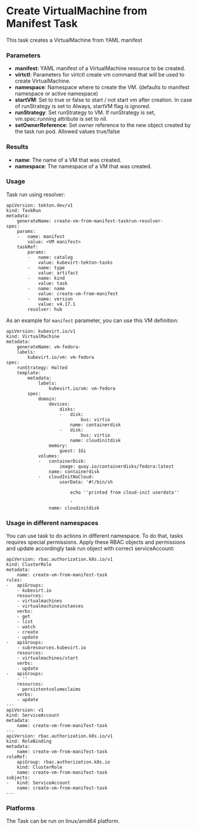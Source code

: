 # Create VirtualMachine from Manifest Task

This task creates a VirtualMachine from YAML manifest

### Parameters

- **manifest**: YAML manifest of a VirtualMachine resource to be created.
- **virtctl**: Parameters for virtctl create vm command that will be used to create VirtualMachine.
- **namespace**: Namespace where to create the VM. (defaults to manifest namespace or active namespace)
- **startVM**: Set to true or false to start / not start vm after creation. In case of runStrategy is set to Always, startVM flag is ignored.
- **runStrategy**: Set runStrategy to VM. If runStrategy is set, vm.spec.running attribute is set to nil.
- **setOwnerReference**: Set owner reference to the new object created by the task run pod. Allowed values true/false

### Results

- **name**: The name of a VM that was created.
- **namespace**: The namespace of a VM that was created.

### Usage

Task run using resolver:
```
apiVersion: tekton.dev/v1
kind: TaskRun
metadata:
    generateName: create-vm-from-manifest-taskrun-resolver-
spec:
    params:
    -   name: manifest
        value: <VM manifest>
    taskRef:
        params:
        -   name: catalog
            value: kubevirt-tekton-tasks
        -   name: type
            value: artifact
        -   name: kind
            value: task
        -   name: name
            value: create-vm-from-manifest
        -   name: version
            value: v4.17.1
        resolver: hub
```

As an example for `manifest` parameter, you can use this VM definition:
```
apiVersion: kubevirt.io/v1
kind: VirtualMachine
metadata:
    generateName: vm-fedora-
    labels:
        kubevirt.io/vm: vm-fedora
spec:
    runStrategy: Halted
    template:
        metadata:
            labels:
                kubevirt.io/vm: vm-fedora
        spec:
            domain:
                devices:
                    disks:
                    -   disk:
                            bus: virtio
                        name: containerdisk
                    -   disk:
                            bus: virtio
                        name: cloudinitdisk
                memory:
                    guest: 1Gi
            volumes:
            -   containerDisk:
                    image: quay.io/containerdisks/fedora:latest
                name: containerdisk
            -   cloudInitNoCloud:
                    userData: '#!/bin/sh

                        echo ''printed from cloud-init userdata''

                        '
                name: cloudinitdisk
```

### Usage in different namespaces

You can use task to do actions in different namespace. To do that, tasks requires special permissions. Apply these RBAC objects and permissions and update accordingly task run object with correct serviceAccount:

```
apiVersion: rbac.authorization.k8s.io/v1
kind: ClusterRole
metadata:
    name: create-vm-from-manifest-task
rules:
-   apiGroups:
    - kubevirt.io
    resources:
    - virtualmachines
    - virtualmachineinstances
    verbs:
    - get
    - list
    - watch
    - create
    - update
-   apiGroups:
    - subresources.kubevirt.io
    resources:
    - virtualmachines/start
    verbs:
    - update
-   apiGroups:
    - ''
    resources:
    - persistentvolumeclaims
    verbs:
    - update
---
apiVersion: v1
kind: ServiceAccount
metadata:
    name: create-vm-from-manifest-task
---
apiVersion: rbac.authorization.k8s.io/v1
kind: RoleBinding
metadata:
    name: create-vm-from-manifest-task
roleRef:
    apiGroup: rbac.authorization.k8s.io
    kind: ClusterRole
    name: create-vm-from-manifest-task
subjects:
-   kind: ServiceAccount
    name: create-vm-from-manifest-task
---
```

### Platforms

The Task can be run on linux/amd64 platform.

